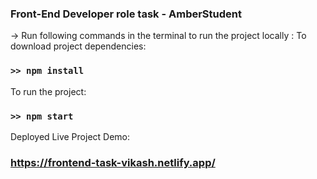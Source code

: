 ### Front-End Developer role task - AmberStudent


-> Run following commands in the terminal to run the project locally :
To download project dependencies:
### `>> npm install`
To run the project:
### `>> npm start`


Deployed Live Project Demo:
### https://frontend-task-vikash.netlify.app/
